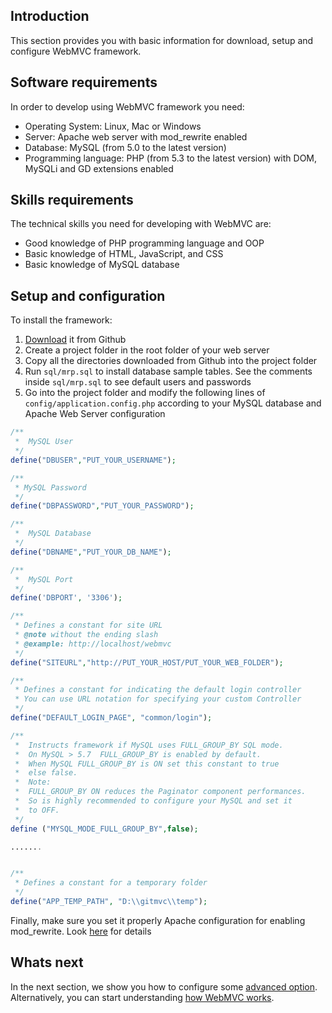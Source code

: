 ## Introduction

This section provides you with basic information for download, setup and configure WebMVC framework.

## Software requirements

In order to develop using WebMVC framework you need:

* Operating System: Linux, Mac or Windows
* Server: Apache web server with mod_rewrite enabled
* Database: MySQL (from 5.0 to the latest version)
* Programming language: PHP (from 5.3 to the latest version) with DOM, MySQLi and GD extensions enabled

## Skills requirements

The technical skills you need for developing with WebMVC are:

* Good knowledge of PHP programming language and OOP
* Basic knowledge of HTML, JavaScript, and CSS
* Basic knowledge of MySQL database

## Setup and configuration

To install the framework:

1. [Download](https://github.com/rcarvello/webmvcframework/archive/master.zip) it from Github
2. Create a project folder in the root folder of your web server
3. Copy all the directories downloaded from Github into the project folder
4. Run `sql/mrp.sql` to install database sample tables. See the comments inside `sql/mrp.sql` to see default users and
   passwords
5. Go into the project folder and modify the following lines of `config/application.config.php` according to your MySQL
   database and Apache Web Server configuration

```php
/**
 *  MySQL User
 */
define("DBUSER","PUT_YOUR_USERNAME");

/**
 * MySQL Password
 */
define("DBPASSWORD","PUT_YOUR_PASSWORD");

/**
 *  MySQL Database
 */
define("DBNAME","PUT_YOUR_DB_NAME");

/**
 *  MySQL Port
 */
define('DBPORT', '3306');

/**
 * Defines a constant for site URL
 * @note without the ending slash
 * @example: http://localhost/webmvc
 */
define("SITEURL","http://PUT_YOUR_HOST/PUT_YOUR_WEB_FOLDER");

/**
 * Defines a constant for indicating the default login controller
 * You can use URL notation for specifying your custom Controller
 */
define("DEFAULT_LOGIN_PAGE", "common/login");

/**
 *  Instructs framework if MySQL uses FULL_GROUP_BY SQL mode.
 *  On MySQL > 5.7  FULL_GROUP_BY is enabled by default.
 *  When MySQL FULL_GROUP_BY is ON set this constant to true
 *  else false.
 *  Note: 
 *  FULL_GROUP_BY ON reduces the Paginator component performances.
 *  So is highly recommended to configure your MySQL and set it 
 *  to OFF.
 */
define ("MYSQL_MODE_FULL_GROUP_BY",false);

.......


/**
 * Defines a constant for a temporary folder
 */
define("APP_TEMP_PATH", "D:\\gitmvc\\temp");
```

Finally, make sure you set it properly Apache configuration for enabling mod_rewrite.
Look [here](https://github.com/rcarvello/webmvcframework/wiki/Configuring-apache-mod-rewrite) for details

## Whats next

In the next section, we show you how to configure
some [advanced option](https://github.com/rcarvello/webmvcframework/wiki/Advanced-configuration). Alternatively, you can
start understanding [how WebMVC works](https://github.com/rcarvello/webmvcframework/wiki/Understanding-WebMVC).